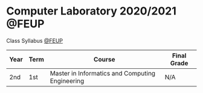 # Computer Laboratory 2020/2021 @FEUP

Class Syllabus [@FEUP](https://sigarra.up.pt/feup/en/ucurr_geral.ficha_uc_view?pv_ocorrencia_id=459473)

| **Year** | **Term**  | **Course** | **Final Grade** |
|   ---    |    ---    |    ---     |    ---          |
| 2nd | 1st | Master in Informatics and Computing Engineering| N/A |
